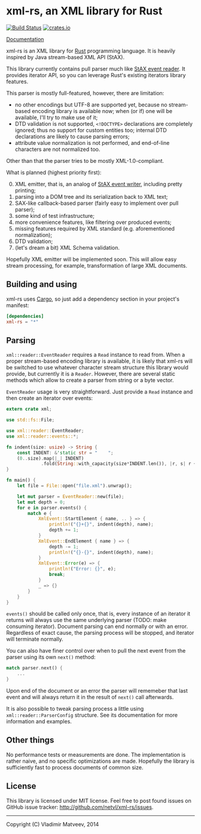 xml-rs, an XML library for Rust
===============================

[![Build Status](https://travis-ci.org/netvl/xml-rs.svg?branch=master)](https://travis-ci.org/netvl/xml-rs) [![crates.io](https://img.shields.io/crates/v/xml-rs.svg)](https://crates.io/crates/xml-rs)

[Documentation](https://netvl.github.io/xml-rs)

xml-rs is an XML library for [Rust](http://www.rust-lang.org/) programming language.
It is heavily inspired by Java stream-based XML API (StAX).

This library currently contains pull parser much like [StAX event reader](http://docs.oracle.com/javase/7/docs/api/javax/xml/stream/XMLEventReader.html).
It provides iterator API, so you can leverage Rust's existing iterators library features.

This parser is mostly full-featured, however, there are limitation:
* no other encodings but UTF-8 are supported yet, because no stream-based encoding library
  is available now; when (or if) one will be available, I'll try to make use of it;
* DTD validation is not supported, `<!DOCTYPE>` declarations are completely ignored; thus no
  support for custom entities too; internal DTD declarations are likely to cause parsing errors;
* attribute value normalization is not performed, and end-of-line characters are not normalized too.

Other than that the parser tries to be mostly XML-1.0-compliant.

What is planned (highest priority first):

0. XML emitter, that is, an analog of [StAX event writer](http://docs.oracle.com/javase/7/docs/api/javax/xml/stream/XMLEventWriter.html),
   including pretty printing;
1. parsing into a DOM tree and its serialization back to XML text;
2. SAX-like callback-based parser (fairly easy to implement over pull parser);
3. some kind of test infrastructure;
4. more convenience features, like filtering over produced events;
5. missing features required by XML standard (e.g. aforementioned normalization);
6. DTD validation;
7. (let's dream a bit) XML Schema validation.

Hopefully XML emitter will be implemented soon. This will allow easy stream processing, for example,
transformation of large XML documents.

Building and using
------------------

xml-rs uses [Cargo](http://crates.io), so just add a dependency section in your project's manifest:

```toml
[dependencies]
xml-rs = "*"
```

Parsing
-------

`xml::reader::EventReader` requires a `Read` instance to read from. When a proper stream-based encoding 
library is available, it is likely that xml-rs will be switched to use whatever character stream structure
this library would provide, but currently it is a `Reader`. However, there are several static methods
which allow to create a parser from string or a byte vector.

`EventReader` usage is very straightforward. Just provide a `Read` instance and then create an iterator
over events:

```rust
extern crate xml;

use std::fs::File;

use xml::reader::EventReader;
use xml::reader::events::*;

fn indent(size: usize) -> String {
    const INDENT: &'static str = "    ";
    (0..size).map(|_| INDENT)
             .fold(String::with_capacity(size*INDENT.len()), |r, s| r + s)
}

fn main() {
    let file = File::open("file.xml").unwrap();

    let mut parser = EventReader::new(file);
    let mut depth = 0;
    for e in parser.events() {
        match e {
            XmlEvent::StartElement { name, .. } => {
                println!("{}+{}", indent(depth), name);
                depth += 1;
            }
            XmlEvent::EndElement { name } => {
                depth -= 1;
                println!("{}-{}", indent(depth), name);
            }
            XmlEvent::Error(e) => {
                println!("Error: {}", e);
                break;
            }
            _ => {}
        }
    }
}
```

`events()` should be called only once, that is, every instance of an iterator it returns will always
use the same underlying parser (TODO: make consuming iterator). Document parsing can end normally or with an 
error. Regardless of exact cause, the parsing process will be stopped, and iterator will terminate normally.

You can also have finer control over when to pull the next event from the parser using its own
`next()` method:

```rust
match parser.next() {
    ...
}
```

Upon end of the document or an error the parser will rememeber that last event and will always
return it in the result of `next()` call afterwards.

It is also possible to tweak parsing process a little using `xml::reader::ParserConfig` structure. See
its documentation for more information and examples.

Other things
------------

No performance tests or measurements are done. The implementation is rather naive, and no specific
optimizations are made. Hopefully the library is sufficiently fast to process documents of common size.

License
-------

This library is licensed under MIT license. Feel free to post found issues on GitHub issue tracker:
<http://github.com/netvl/xml-rs/issues>.

---
Copyright (C) Vladimir Matveev, 2014 

